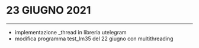 # 23 GIUGNO 2021

---

- implementazione _thread in libreria utelegram
- modifica programma test_lm35 del 22 giugno con multithreading
